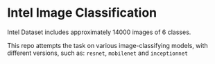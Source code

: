 # Intel Image Classification
Intel Dataset includes approximately 14000 images of 6 classes.

This repo attempts the task on various image-classifying models, with different versions, such as: `resnet`, `mobilenet` and `inceptionnet`